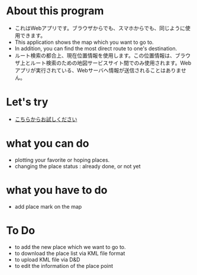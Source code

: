 # About this program
* これはWebアプリです。ブラウザからでも、スマホからでも、同じように使用できます。
* This application shows the map which you want to go to.
* In addition, you can find the most direct route to one's destination.
* ルート検索の都合上、現在位置情報を使用します。この位置情報は、ブラウザ上とルート検索のための地図サービスサイト間でのみ使用されます。Webアプリが実行されている、Webサーバへ情報が送信されることはありません。

# Let's try
* [こちらからお試しください](http://ec2-52-68-59-248.ap-northeast-1.compute.amazonaws.com/toGoMap/)


# what you can do
* plotting your favorite or hoping places.
* changing the place status : already done, or not yet

# what you have to do
* add place mark on the map

# To Do
* to add the new place which we want to go to.
* to download the place list via KML file format
* to upload KML file via D&D
* to edit the information of the place point

